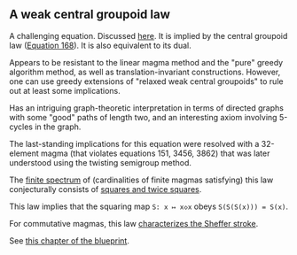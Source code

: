 ## A weak central groupoid law

A challenging equation.  Discussed [here](https://leanprover.zulipchat.com/#narrow/stream/458659-Equational/topic/1485).  It is implied by the central groupoid law ([Equation 168](https://teorth.github.io/equational_theories/implications/?168)). It is also equivalent to its dual.

Appears to be resistant to the linear magma method and the "pure" greedy algorithm method, as well as translation-invariant constructions.  However, one can use greedy extensions of "relaxed weak central groupoids" to rule out at least some implications.

Has an intriguing graph-theoretic interpretation in terms of directed graphs with some "good" paths of length two, and an interesting axiom involving 5-cycles in the graph.

The last-standing implications for this equation were resolved with a 32-element magma (that violates equations 151, 3456, 3862) that was later understood using the twisting semigroup method.

The [finite spectrum](https://leanprover.zulipchat.com/#narrow/channel/458659-Equational/topic/Order.203.20Spectra/with/527073087) of (cardinalities of finite magmas satisfying) this law conjecturally consists of [squares and twice squares](https://leanprover.zulipchat.com/#narrow/channel/458659-Equational/topic/1485/near/480045734).

This law implies that the squaring map `S: x ↦ x◇x` obeys `S(S(S(x))) = S(x)`.

For commutative magmas, this law [characterizes the Sheffer stroke](https://leanprover.zulipchat.com/#narrow/channel/458659-Equational/topic/A.20single.20axiom.20for.20Boolean.20algebra/near/519538543).

See [this chapter of the blueprint](https://teorth.github.io/equational_theories/blueprint/weak-central-groupoids-chapter.html).
